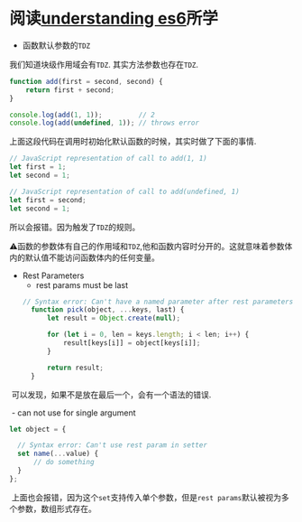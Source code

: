 # 阅读[understanding es6](https://leanpub.com/understandinges6/read#leanpub-auto-functions-with-default-parameter-values)所学

- 函数默认参数的`TDZ`

我们知道块级作用域会有`TDZ`. 其实方法参数也存在`TDZ`.
```javascript
function add(first = second, second) {
    return first + second;
}

console.log(add(1, 1));         // 2
console.log(add(undefined, 1)); // throws error
```
上面这段代码在调用时初始化默认函数的时候，其实时做了下面的事情.
```javascript
// JavaScript representation of call to add(1, 1)
let first = 1;
let second = 1;

// JavaScript representation of call to add(undefined, 1)
let first = second;
let second = 1;
```
所以会报错。因为触发了`TDZ`的规则。

⚠️函数的参数体有自己的作用域和`TDZ`,他和函数内容时分开的。这就意味着参数体内的默认值不能访问函数体内的任何变量。

- Rest Parameters
  - rest params must be last
  ```javascript
  // Syntax error: Can't have a named parameter after rest parameters
    function pick(object, ...keys, last) {
        let result = Object.create(null);

        for (let i = 0, len = keys.length; i < len; i++) {
            result[keys[i]] = object[keys[i]];
        }

        return result;
    }

  ```
  可以发现，如果不是放在最后一个，会有一个语法的错误.
  
  - can not use for single argument
  ```javascript
  let object = {

    // Syntax error: Can't use rest param in setter
    set name(...value) {
        // do something
    }
  };
  ```
  上面也会报错，因为这个`set`支持传入单个参数，但是`rest params`默认被视为多个参数，数组形式存在。
